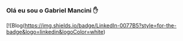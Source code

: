 
### Olá eu sou o Gabriel Mancini ✋

[![Blog(https://img.shields.io/badge/LinkedIn-0077B5?style=for-the-badge&logo=linkedin&logoColor=white)
